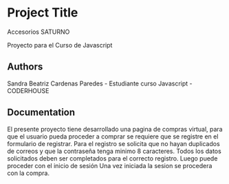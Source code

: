# Project Title 

Accesorios SATURNO

Proyecto para el Curso de Javascript


## Authors

Sandra Beatriz Cardenas Paredes - Estudiante curso Javascript -CODERHOUSE


## Documentation
El presente proyecto tiene desarrollado una pagina de compras virtual, para que el usuario pueda proceder a comprar se requiere que se registre en el formulario de registrar. Para el registro se solicita que no hayan duplicados de correos y que la contraseña tenga minimo 8 caracteres. Todos los datos solicitados deben ser completados para el correcto registro. Luego puede proceder con el inicio de sesión
Una vez iniciada la sesion se procedera con la compra.

